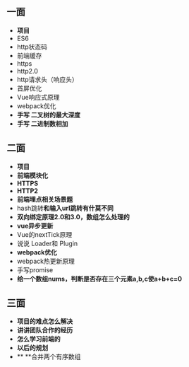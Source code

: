 ## **一面**
+ **项目**
+ ES6
+ http状态码
+ 前端缓存
+ https
+ http2.0
+ http请求头（响应头）
+ 首屏优化
+ Vue响应式原理
+ webpack优化
+ **手写 二叉树的最大深度**
+ **手写 二进制数相加**

## **二面**
+ **项目**
+ **前端模块化**
+ **HTTPS**
+ **HTTP2**
+ **前端埋点相关场景题**
+ hash跳转**和输入url跳转有什莫不同**
+ **双向绑定原理2.0和3.0，数组怎么处理的**
+ **vue异步更新**
+ Vue的nextTick原理
+ 说说 Loader和 Plugin
+ **webpack优化**
+ webpack热更新原理
+ 手写promise
+ **给一个数组nums，判断是否存在三个元素a,b,c使a+b+c=0**

## **三面**
+ **项目的难点怎么解决**
+ **讲讲团队合作的经历**
+ **怎么学习前端的**
+ **以后的规划**
+ ** **合并两个有序数组

